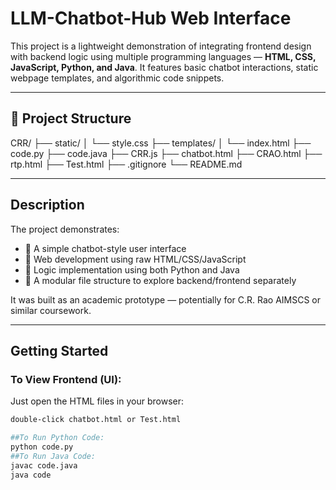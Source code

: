 # LLM-Chatbot-Hub Web Interface

This project is a lightweight demonstration of integrating frontend design with backend logic using multiple programming languages — **HTML, CSS, JavaScript, Python, and Java**. It features basic chatbot interactions, static webpage templates, and algorithmic code snippets.

---

## 📁 Project Structure

CRR/
├── static/
│   └── style.css
├── templates/
│   └── index.html
├── code.py
├── code.java
├── CRR.js
├── chatbot.html
├── CRAO.html
├── rtp.html
├── Test.html
├── .gitignore
└── README.md



---

##  Description

The project demonstrates:
- 🔹 A simple chatbot-style user interface
- 🔹 Web development using raw HTML/CSS/JavaScript
- 🔹 Logic implementation using both Python and Java
- 🔹 A modular file structure to explore backend/frontend separately

It was built as an academic prototype — potentially for C.R. Rao AIMSCS or similar coursework.

---

##  Getting Started

###  To View Frontend (UI):
Just open the HTML files in your browser:
```bash
double-click chatbot.html or Test.html

##To Run Python Code:
python code.py
##To Run Java Code:
javac code.java
java code

